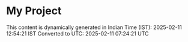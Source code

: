 # My Project

This content is dynamically generated in Indian Time (IST): 2025-02-11 12:54:21 IST
Converted to UTC: 2025-02-11 07:24:21 UTC
